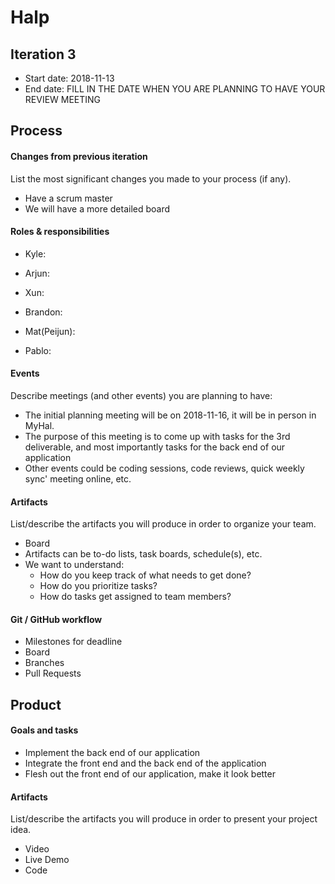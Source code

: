 # Halp


## Iteration 3

 * Start date: 2018-11-13
 * End date: FILL IN THE DATE WHEN YOU ARE PLANNING TO HAVE YOUR REVIEW MEETING

## Process

#### Changes from previous iteration

List the most significant changes you made to your process (if any).

 * Have a scrum master
 * We will have a more detailed board

#### Roles & responsibilities

- Kyle:

- Arjun:

- Xun:

- Brandon:

- Mat(Peijun):

- Pablo:

#### Events

Describe meetings (and other events) you are planning to have:

 * The initial planning meeting will be on 2018-11-16, it will be in person in MyHal.
 * The purpose of this meeting is to come up with tasks for the 3rd deliverable,
 and most importantly tasks for the back end of our application
 * Other events could be coding sessions, code reviews, quick weekly sync' meeting online, etc.

#### Artifacts

List/describe the artifacts you will produce in order to organize your team.       
 
 * Board
 * Artifacts can be to-do lists, task boards, schedule(s), etc.
 * We want to understand:
   * How do you keep track of what needs to get done?
   * How do you prioritize tasks?
   * How do tasks get assigned to team members?

#### Git / GitHub workflow

 * Milestones for deadline
 * Board
 * Branches
 * Pull Requests


## Product

#### Goals and tasks

 * Implement the back end of our application
 * Integrate the front end and the back end of the application
 * Flesh out the front end of our application, make it look better

#### Artifacts

List/describe the artifacts you will produce in order to present your project idea.

 * Video
 * Live Demo
 * Code

